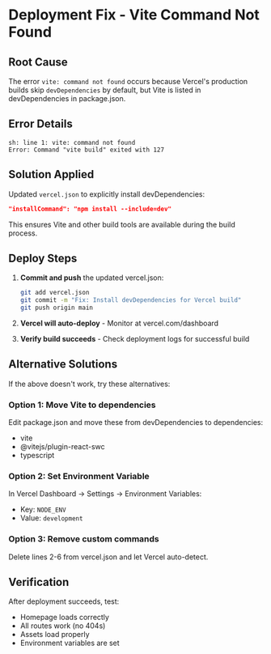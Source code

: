 # Deployment Fix - Vite Command Not Found

## Root Cause
The error `vite: command not found` occurs because Vercel's production builds skip `devDependencies` by default, but Vite is listed in devDependencies in package.json.

## Error Details
```
sh: line 1: vite: command not found
Error: Command "vite build" exited with 127
```

## Solution Applied
Updated `vercel.json` to explicitly install devDependencies:

```json
"installCommand": "npm install --include=dev"
```

This ensures Vite and other build tools are available during the build process.

## Deploy Steps
1. **Commit and push** the updated vercel.json:
   ```bash
   git add vercel.json
   git commit -m "Fix: Install devDependencies for Vercel build"
   git push origin main
   ```

2. **Vercel will auto-deploy** - Monitor at vercel.com/dashboard

3. **Verify build succeeds** - Check deployment logs for successful build

## Alternative Solutions
If the above doesn't work, try these alternatives:

### Option 1: Move Vite to dependencies
Edit package.json and move these from devDependencies to dependencies:
- vite
- @vitejs/plugin-react-swc
- typescript

### Option 2: Set Environment Variable
In Vercel Dashboard → Settings → Environment Variables:
- Key: `NODE_ENV`
- Value: `development`

### Option 3: Remove custom commands
Delete lines 2-6 from vercel.json and let Vercel auto-detect.

## Verification
After deployment succeeds, test:
- Homepage loads correctly
- All routes work (no 404s)
- Assets load properly
- Environment variables are set
